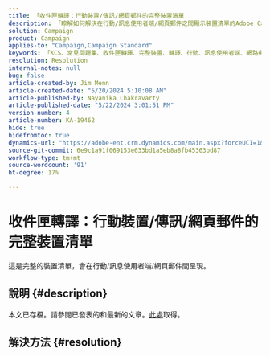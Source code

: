 ```yaml
---
title: 「收件匣轉譯：行動裝置/傳訊/網頁郵件的完整裝置清單」
description: 「瞭解如何解決在行動/訊息使用者端/網頁郵件之間顯示裝置清單的Adobe Campaign Standard問題。」
solution: Campaign
product: Campaign
applies-to: "Campaign,Campaign Standard"
keywords: 「KCS、常見問題集、收件匣轉譯、完整裝置、轉譯、行動、訊息使用者端、網路郵件、ACS、AC、Adobe Campaign、Adobe Campaign Standard」
resolution: Resolution
internal-notes: null
bug: false
article-created-by: Jim Menn
article-created-date: "5/20/2024 5:10:08 AM"
article-published-by: Nayanika Chakravarty
article-published-date: "5/22/2024 3:01:51 PM"
version-number: 4
article-number: KA-19462
hide: true
hidefromtoc: true
dynamics-url: "https://adobe-ent.crm.dynamics.com/main.aspx?forceUCI=1&pagetype=entityrecord&etn=knowledgearticle&id=26b95038-6716-ef11-9f8a-6045bd006268"
source-git-commit: 6e9c1a91f069153e633bd1a5eb8a8fb45363bd87
workflow-type: tm+mt
source-wordcount: '91'
ht-degree: 17%

---
```


# 收件匣轉譯：行動裝置/傳訊/網頁郵件的完整裝置清單


這是完整的裝置清單，會在行動/訊息使用者端/網頁郵件間呈現。

## 說明 {#description}

本文已存檔。請參閱已發表的和最新的文章。[此處](https://experienceleague.adobe.com/search.html#sort=relevancy)取得。

## 解決方法 {#resolution}

